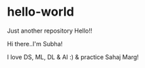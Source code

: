 # hello-world
Just another repository
Hello!!

Hi there..I'm Subha!

I love DS, ML, DL & AI :) & practice Sahaj Marg!
